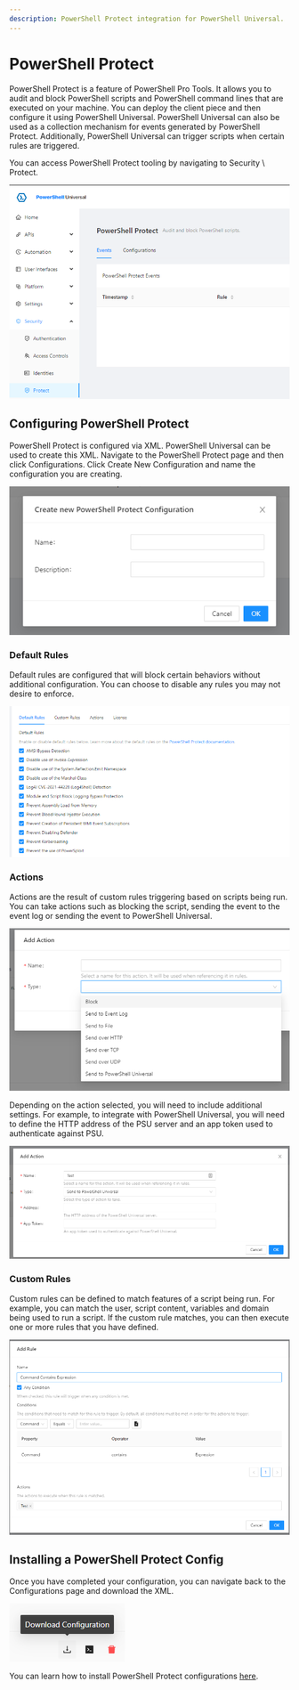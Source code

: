 ```yaml
---
description: PowerShell Protect integration for PowerShell Universal.
---
```


# PowerShell Protect

PowerShell Protect is a feature of PowerShell Pro Tools. It allows you to audit and block PowerShell scripts and PowerShell command lines that are executed on your machine. You can deploy the client piece and then configure it using PowerShell Universal. PowerShell Universal can also be used as a collection mechanism for events generated by PowerShell Protect. Additionally, PowerShell Universal can trigger scripts when certain rules are triggered.&#x20;

You can access PowerShell Protect tooling by navigating to Security \ Protect.&#x20;

![](<../../.gitbook/assets/image (326).png>)

## Configuring PowerShell Protect

PowerShell Protect is configured via XML. PowerShell Universal can be used to create this XML. Navigate to the PowerShell Protect page and then click Configurations. Click Create New Configuration and name the configuration you are creating.&#x20;

![](<../../.gitbook/assets/image (418).png>)

### Default Rules

Default rules are configured that will block certain behaviors without additional configuration. You can choose to disable any rules you may not desire to enforce.&#x20;

![](<../../.gitbook/assets/image (348).png>)

### Actions&#x20;

Actions are the result of custom rules triggering based on scripts being run. You can take actions such as blocking the script, sending the event to the event log or sending the event to PowerShell Universal.&#x20;

![](<../../.gitbook/assets/image (343).png>)

Depending on the action selected, you will need to include additional settings. For example, to integrate with PowerShell Universal, you will need to define the HTTP address of the PSU server and an app token used to authenticate against PSU.&#x20;

![](<../../.gitbook/assets/image (339).png>)

### Custom Rules&#x20;

Custom rules can be defined to match features of a script being run. For example, you can match the user, script content, variables and domain being used to run a script. If the custom rule matches, you can then execute one or more rules that you have defined.&#x20;

![](<../../.gitbook/assets/image (338).png>)

## Installing a PowerShell Protect Config

Once you have completed your configuration, you can navigate back to the Configurations page and download the XML.&#x20;

![](<../../.gitbook/assets/image (302).png>)

You can learn how to install PowerShell Protect configurations [here](https://docs.poshtools.com/powershell-pro-tools-documentation/powershell-protect/configuration).&#x20;
